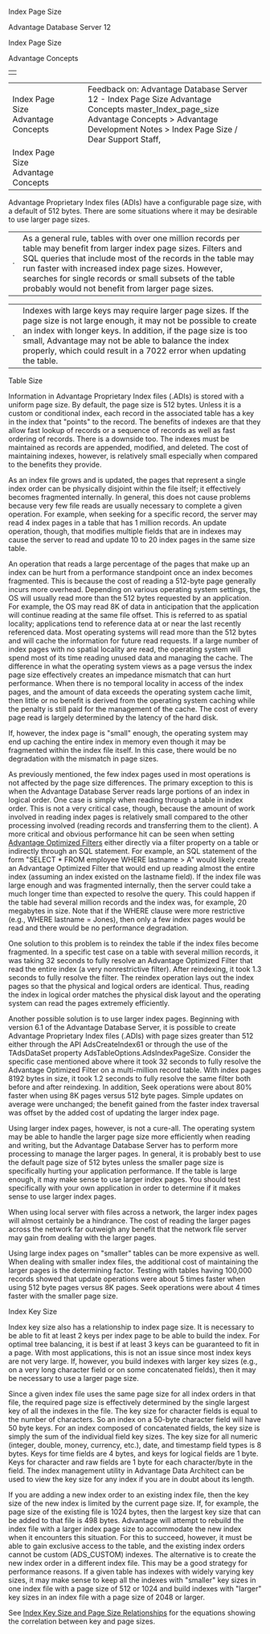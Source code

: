 Index Page Size




Advantage Database Server 12  

Index Page Size

Advantage Concepts

|  |
| --- |
|  |

|  |  |  |  |  |
| --- | --- | --- | --- | --- |
| Index Page Size  Advantage Concepts |  |  | Feedback on: Advantage Database Server 12 - Index Page Size Advantage Concepts master\_Index\_page\_size Advantage Concepts > Advantage Development Notes > Index Page Size / Dear Support Staff, |  |
| Index Page Size  Advantage Concepts |  |  |  |  |

Advantage Proprietary Index files (ADIs) have a configurable page size, with a default of 512 bytes. There are some situations where it may be desirable to use larger page sizes.

|  |  |
| --- | --- |
| · | As a general rule, tables with over one million records per table may benefit from larger index page sizes. Filters and SQL queries that include most of the records in the table may run faster with increased index page sizes. However, searches for single records or small subsets of the table probably would not benefit from larger page sizes. |

|  |  |
| --- | --- |
| · | Indexes with large keys may require larger page sizes. If the page size is not large enough, it may not be possible to create an index with longer keys. In addition, if the page size is too small, Advantage may not be able to balance the index properly, which could result in a 7022 error when updating the table. |

Table Size

Information in Advantage Proprietary Index files (.ADIs) is stored with a uniform page size. By default, the page size is 512 bytes. Unless it is a custom or conditional index, each record in the associated table has a key in the index that "points" to the record. The benefits of indexes are that they allow fast lookup of records or a sequence of records as well as fast ordering of records. There is a downside too. The indexes must be maintained as records are appended, modified, and deleted. The cost of maintaining indexes, however, is relatively small especially when compared to the benefits they provide.

As an index file grows and is updated, the pages that represent a single index order can be physically disjoint within the file itself; it effectively becomes fragmented internally. In general, this does not cause problems because very few file reads are usually necessary to complete a given operation. For example, when seeking for a specific record, the server may read 4 index pages in a table that has 1 million records. An update operation, though, that modifies multiple fields that are in indexes may cause the server to read and update 10 to 20 index pages in the same size table.

An operation that reads a large percentage of the pages that make up an index can be hurt from a performance standpoint once an index becomes fragmented. This is because the cost of reading a 512-byte page generally incurs more overhead. Depending on various operating system settings, the OS will usually read more than the 512 bytes requested by an application. For example, the OS may read 8K of data in anticipation that the application will continue reading at the same file offset. This is referred to as spatial locality; applications tend to reference data at or near the last recently referenced data. Most operating systems will read more than the 512 bytes and will cache the information for future read requests. If a large number of index pages with no spatial locality are read, the operating system will spend most of its time reading unused data and managing the cache. The difference in what the operating system views as a page versus the index page size effectively creates an impedance mismatch that can hurt performance. When there is no temporal locality in access of the index pages, and the amount of data exceeds the operating system cache limit, then little or no benefit is derived from the operating system caching while the penalty is still paid for the management of the cache. The cost of every page read is largely determined by the latency of the hard disk.

If, however, the index page is "small" enough, the operating system may end up caching the entire index in memory even though it may be fragmented within the index file itself. In this case, there would be no degradation with the mismatch in page sizes.

As previously mentioned, the few index pages used in most operations is not affected by the page size differences. The primary exception to this is when the Advantage Database Server reads large portions of an index in logical order. One case is simply when reading through a table in index order. This is not a very critical case, though, because the amount of work involved in reading index pages is relatively small compared to the other processing involved (reading records and transferring them to the client). A more critical and obvious performance hit can be seen when setting [Advantage Optimized Filters](master_advantage_optimized_filters.htm) either directly via a filter property on a table or indirectly through an SQL statement. For example, an SQL statement of the form "SELECT \* FROM employee WHERE lastname > A" would likely create an Advantage Optimized Filter that would end up reading almost the entire index (assuming an index existed on the lastname field). If the index file was large enough and was fragmented internally, then the server could take a much longer time than expected to resolve the query. This could happen if the table had several million records and the index was, for example, 20 megabytes in size. Note that if the WHERE clause were more restrictive (e.g., WHERE lastname = Jones), then only a few index pages would be read and there would be no performance degradation.

One solution to this problem is to reindex the table if the index files become fragmented. In a specific test case on a table with several million records, it was taking 32 seconds to fully resolve an Advantage Optimized Filter that read the entire index (a very nonrestrictive filter). After reindexing, it took 1.3 seconds to fully resolve the filter. The reindex operation lays out the index pages so that the physical and logical orders are identical. Thus, reading the index in logical order matches the physical disk layout and the operating system can read the pages extremely efficiently.

Another possible solution is to use larger index pages. Beginning with version 6.1 of the Advantage Database Server, it is possible to create Advantage Proprietary Index files (.ADIs) with page sizes greater than 512 either through the API AdsCreateIndex61 or through the use of the TAdsDataSet property AdsTableOptions.AdsIndexPageSize. Consider the specific case mentioned above where it took 32 seconds to fully resolve the Advantage Optimized Filter on a multi-million record table. With index pages 8192 bytes in size, it took 1.2 seconds to fully resolve the same filter both before and after reindexing. In addition, Seek operations were about 80% faster when using 8K pages versus 512 byte pages. Simple updates on average were unchanged; the benefit gained from the faster index traversal was offset by the added cost of updating the larger index page.

Using larger index pages, however, is not a cure-all. The operating system may be able to handle the larger page size more efficiently when reading and writing, but the Advantage Database Server has to perform more processing to manage the larger pages. In general, it is probably best to use the default page size of 512 bytes unless the smaller page size is specifically hurting your application performance. If the table is large enough, it may make sense to use larger index pages. You should test specifically with your own application in order to determine if it makes sense to use larger index pages.

When using local server with files across a network, the larger index pages will almost certainly be a hindrance. The cost of reading the larger pages across the network far outweigh any benefit that the network file server may gain from dealing with the larger pages.

Using large index pages on "smaller" tables can be more expensive as well. When dealing with smaller index files, the additional cost of maintaining the larger pages is the determining factor. Testing with tables having 100,000 records showed that update operations were about 5 times faster when using 512 byte pages versus 8K pages. Seek operations were about 4 times faster with the smaller page size.

Index Key Size

Index key size also has a relationship to index page size. It is necessary to be able to fit at least 2 keys per index page to be able to build the index. For optimal tree balancing, it is best if at least 3 keys can be guaranteed to fit in a page. With most applications, this is not an issue since most index keys are not very large. If, however, you build indexes with larger key sizes (e.g., on a very long character field or on some concatenated fields), then it may be necessary to use a larger page size.

Since a given index file uses the same page size for all index orders in that file, the required page size is effectively determined by the single largest key of all the indexes in the file. The key size for character fields is equal to the number of characters. So an index on a 50-byte character field will have 50 byte keys. For an index composed of concatenated fields, the key size is simply the sum of the individual field key sizes. The key size for all numeric (integer, double, money, currency, etc.), date, and timestamp field types is 8 bytes. Keys for time fields are 4 bytes, and keys for logical fields are 1 byte. Keys for character and raw fields are 1 byte for each character/byte in the field. The index management utility in Advantage Data Architect can be used to view the key size for any index if you are in doubt about its length.

If you are adding a new index order to an existing index file, then the key size of the new index is limited by the current page size. If, for example, the page size of the existing file is 1024 bytes, then the largest key size that can be added to that file is 498 bytes. Advantage will attempt to rebuild the index file with a larger index page size to accommodate the new index when it encounters this situation. For this to succeed, however, it must be able to gain exclusive access to the table, and the existing index orders cannot be custom (ADS\_CUSTOM) indexes. The alternative is to create the new index order in a different index file. This may be a good strategy for performance reasons. If a given table has indexes with widely varying key sizes, it may make sense to keep all the indexes with "smaller" key sizes in one index file with a page size of 512 or 1024 and build indexes with "larger" key sizes in an index file with a page size of 2048 or larger.

See [Index Key Size and Page Size Relationships](master_index_key_size_and_page_size_relationships.htm) for the equations showing the correlation between key and page sizes.